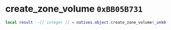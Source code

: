 # create_zone_volume `0xBB05B731`

```lua
local result --[[ integer ]] = natives.object.create_zone_volume(_unk0 --[[ integer ]])
```